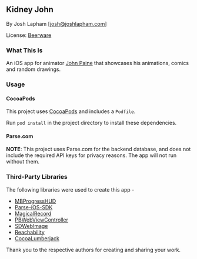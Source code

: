 ## Kidney John

By Josh Lapham [josh@joshlapham.com]

License: [Beerware](https://en.wikipedia.org/wiki/Beerware)

### What This Is

An iOS app for animator [John Paine](http://kidneyjohn.com) that showcases his animations, comics and random drawings.

### Usage

#### CocoaPods

This project uses [CocoaPods](http://cocoapods.org/) and includes a `Podfile`.

Run `pod install` in the project directory to install these dependencies.

#### Parse.com

__NOTE__: This project uses Parse.com for the backend database, and does not include the required API keys for privacy reasons. The app will not run without them.

### Third-Party Libraries

The following libraries were used to create this app -

* [MBProgressHUD](https://github.com/jdg/MBProgressHUD)
* [Parse-iOS-SDK](https://parse.com)
* [MagicalRecord](https://github.com/magicalpanda/MagicalRecord)
* [PBWebViewController](https://github.com/kmikael/PBWebViewController)
* [SDWebImage](https://github.com/rs/SDWebImage)
* [Reachability](https://github.com/tonymillion/Reachability)
* [CocoaLumberjack](https://github.com/CocoaLumberjack/CocoaLumberjack)

Thank you to the respective authors for creating and sharing your work.

